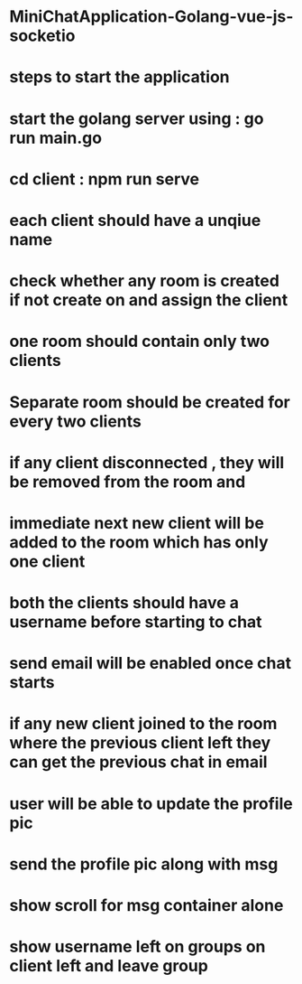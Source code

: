 # MiniChatApplication-Golang-vue-js-socketio

# steps to start the application
# start the golang server using : go run main.go
# cd client : npm run serve


# each client should have a unqiue name
# check whether any room is created if not create on and assign the client
# one room should contain only two clients
# Separate room should be created for every two clients
# if any client disconnected , they will be removed from the room and
#  immediate next new client will be added to the room which has only one client
# both the clients should have a username before starting to chat
# send email will be enabled once chat starts
# if any new client joined to the room where the previous client left they can get the previous chat in email
# user will be able to update the profile pic
# send the profile pic along with msg
# show scroll for msg container alone
# show username left on groups on client left and leave group